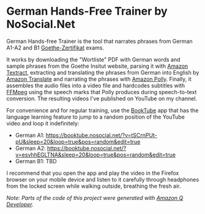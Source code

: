 # German Hands-Free Trainer by NoSocial.Net

German Hands-free Trainer is the tool that narrates phrases from German A1-A2 and B1 [Goethe-Zertifikat](https://www.goethe.de/de/spr/kup/prf/prf/sd1/inf.html) exams.

It works by downloading the "Wortliste" PDF with German words and sample phrases from the Goethe Insitut website, parsing it with [Amazon Textract](https://aws.amazon.com/textract/), extracting and translating the phrases from German into English by [Amazon Translate](https://aws.amazon.com/translate/) and narrating the phrases with [Amazon Polly](https://aws.amazon.com/polly/). Finally, it assembles the audio files into a video file and hardcodes subtitles with [FFMpeg](https://www.ffmpeg.org/) using the speech marks that Polly produces during speech-to-text conversion. The resulting videos I've published on YouTube on my channel.

For convenience and for regular training, use the [BookTube](https://github.com/ivan-khvostishkov/booktube) app that has the language learning feature to jump to a random position of the YouTube video and loop it indefinitely:

* German A1: https://booktube.nosocial.net/?v=tSCrnPUt-pU&sleep=20&loop=true&pos=random&edit=true
* German A2: https://booktube.nosocial.net/?v=esvhhEGLTNA&sleep=20&loop=true&pos=random&edit=true
* German B1: TBD

I recommend that you open the app and play the video in the Firefox browser on your mobile device and listen to it carefully through headphones from the locked screen while walking outside, breathing the fresh air.

_Note: Parts of the code of this project were generated with [Amazon Q Developer](https://aws.amazon.com/q/developer/)._
